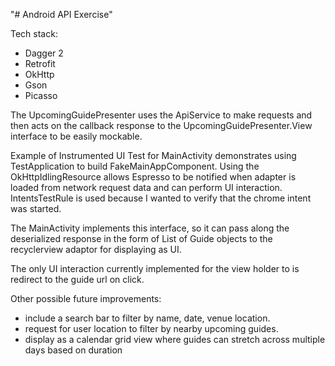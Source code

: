 "# Android API Exercise" 

Tech stack:

- Dagger 2
- Retrofit
- OkHttp
- Gson
- Picasso

The UpcomingGuidePresenter uses the ApiService to make requests and then acts on the callback response
to the UpcomingGuidePresenter.View interface to be easily mockable.

Example of Instrumented UI Test for MainActivity demonstrates using TestApplication to build FakeMainAppComponent.
Using the OkHttpIdlingResource allows Espresso to be notified when adapter is loaded from network request data and can perform UI interaction.
IntentsTestRule is used because I wanted to verify that the chrome intent was started.

The MainActivity implements this interface, so it can pass along the deserialized response in the form of List of Guide objects
to the recyclerview adaptor for displaying as UI.

The only UI interaction currently implemented for the view holder to is redirect to the guide url on click.

Other possible future improvements:

- include a search bar to filter by name, date, venue location.
- request for user location to filter by nearby upcoming guides.
- display as a calendar grid view where guides can stretch across multiple days based on duration